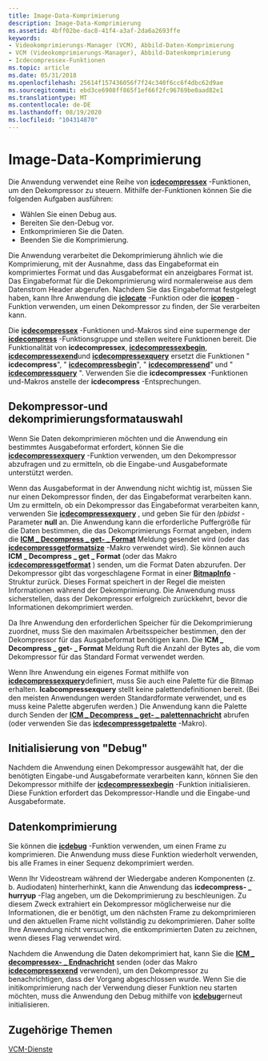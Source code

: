 ```yaml
---
title: Image-Data-Komprimierung
description: Image-Data-Komprimierung
ms.assetid: 4bff02be-dac8-41f4-a3af-2da6a2693ffe
keywords:
- Videokomprimierungs-Manager (VCM), Abbild-Daten-Komprimierung
- VCM (Videokomprimierungs-Manager), Abbild-Datenkomprimierung
- Icdecompressex-Funktionen
ms.topic: article
ms.date: 05/31/2018
ms.openlocfilehash: 25614f157436056f7f24c340f6cc6f4dbc62d9ae
ms.sourcegitcommit: ebd3ce6908ff865f1ef66f2fc96769be0aad82e1
ms.translationtype: MT
ms.contentlocale: de-DE
ms.lasthandoff: 08/19/2020
ms.locfileid: "104314870"
---
```

# <a name="image-data-decompression"></a>Image-Data-Komprimierung

Die Anwendung verwendet eine Reihe von [**icdecompressex**](/windows/desktop/api/Vfw/nf-vfw-icdecompressex) -Funktionen, um den Dekompressor zu steuern. Mithilfe der-Funktionen können Sie die folgenden Aufgaben ausführen:

-   Wählen Sie einen Debug aus.
-   Bereiten Sie den-Debug vor.
-   Entkomprimieren Sie die Daten.
-   Beenden Sie die Komprimierung.

Die Anwendung verarbeitet die Dekomprimierung ähnlich wie die Komprimierung, mit der Ausnahme, dass das Eingabeformat ein komprimiertes Format und das Ausgabeformat ein anzeigbares Format ist. Das Eingabeformat für die Dekomprimierung wird normalerweise aus dem Datenstrom Header abgerufen. Nachdem Sie das Eingabeformat festgelegt haben, kann Ihre Anwendung die [**iclocate**](/windows/desktop/api/Vfw/nf-vfw-iclocate) -Funktion oder die [**icopen**](/windows/desktop/api/Vfw/nf-vfw-icopen) -Funktion verwenden, um einen Dekompressor zu finden, der Sie verarbeiten kann.

Die [**icdecompressex**](/windows/desktop/api/Vfw/nf-vfw-icdecompressex) -Funktionen und-Makros sind eine supermenge der [**icdecompress**](/windows/desktop/api/Vfw/nf-vfw-icdecompress) -Funktionsgruppe und stellen weitere Funktionen bereit. Die Funktionalität von **icdecompressex**, [**icdecompressexbegin**](/windows/desktop/api/Vfw/nf-vfw-icdecompressexbegin), [**icdecompressexend**](/windows/desktop/api/Vfw/nf-vfw-icdecompressexend)und [**icdecompressexquery**](/windows/desktop/api/Vfw/nf-vfw-icdecompressexquery) ersetzt die Funktionen " **icdecompress**", " [**icdecompressbegin**](/windows/desktop/api/Vfw/nf-vfw-icdecompressbegin)", " [**icdecompressend**](/windows/desktop/api/Vfw/nf-vfw-icdecompressend)" und " [**icdecompressquery**](/windows/desktop/api/Vfw/nf-vfw-icdecompressquery) ". Verwenden Sie die **icdecompressex** -Funktionen und-Makros anstelle der **icdecompress** -Entsprechungen.

## <a name="decompressor-and-decompression-format-selection"></a>Dekompressor-und dekomprimierungsformatauswahl

Wenn Sie Daten dekomprimieren möchten und die Anwendung ein bestimmtes Ausgabeformat erfordert, können Sie die [**icdecompressexquery**](/windows/desktop/api/Vfw/nf-vfw-icdecompressexquery) -Funktion verwenden, um den Dekompressor abzufragen und zu ermitteln, ob die Eingabe-und Ausgabeformate unterstützt werden.

Wenn das Ausgabeformat in der Anwendung nicht wichtig ist, müssen Sie nur einen Dekompressor finden, der das Eingabeformat verarbeiten kann. Um zu ermitteln, ob ein Dekompressor das Eingabeformat verarbeiten kann, verwenden Sie [**icdecompressexquery**](/windows/desktop/api/Vfw/nf-vfw-icdecompressexquery) , und geben Sie für den *lpbidst* -Parameter **null** an. Die Anwendung kann die erforderliche Puffergröße für die Daten bestimmen, die das Dekomprimierungs Format angeben, indem die [**ICM \_ Decompress \_ get- \_ Format**](icm-decompress-get-format.md) Meldung gesendet wird (oder das [**icdecompressgetformatsize**](/windows/desktop/api/Vfw/nf-vfw-icdecompressgetformatsize) -Makro verwendet wird). Sie können auch **ICM \_ Decompress \_ get \_ Format** (oder das Makro [**icdecompressgetformat**](/windows/desktop/api/Vfw/nf-vfw-icdecompressgetformat) ) senden, um die Format Daten abzurufen. Der Dekompressor gibt das vorgeschlagene Format in einer [**BitmapInfo**](/windows/win32/api/wingdi/ns-wingdi-bitmapinfo) -Struktur zurück. Dieses Format speichert in der Regel die meisten Informationen während der Dekomprimierung. Die Anwendung muss sicherstellen, dass der Dekompressor erfolgreich zurückkehrt, bevor die Informationen dekomprimiert werden.

Da Ihre Anwendung den erforderlichen Speicher für die Dekomprimierung zuordnet, muss Sie den maximalen Arbeitsspeicher bestimmen, den der Dekompressor für das Ausgabeformat benötigen kann. Die **ICM \_ Decompress \_ get- \_ Format** Meldung Ruft die Anzahl der Bytes ab, die vom Dekompressor für das Standard Format verwendet werden.

Wenn Ihre Anwendung ein eigenes Format mithilfe von [**icdecompressexquery**](/windows/desktop/api/Vfw/nf-vfw-icdecompressexquery)definiert, muss Sie auch eine Palette für die Bitmap erhalten. **Icabcompressexquery** stellt keine palettendefinitionen bereit. (Bei den meisten Anwendungen werden Standardformate verwendet, und es muss keine Palette abgerufen werden.) Die Anwendung kann die Palette durch Senden der [**ICM \_ Decompress \_ get- \_ palettennachricht**](icm-decompress-get-palette.md) abrufen (oder verwenden Sie das [**icdecompressgetpalette**](/windows/desktop/api/Vfw/nf-vfw-icdecompressgetpalette) -Makro).

## <a name="decompressor-initialization"></a>Initialisierung von "Debug"

Nachdem die Anwendung einen Dekompressor ausgewählt hat, der die benötigten Eingabe-und Ausgabeformate verarbeiten kann, können Sie den Dekompressor mithilfe der [**icdecompressexbegin**](/windows/desktop/api/Vfw/nf-vfw-icdecompressexbegin) -Funktion initialisieren. Diese Funktion erfordert das Dekompressor-Handle und die Eingabe-und Ausgabeformate.

## <a name="data-decompression"></a>Datenkomprimierung

Sie können die [**icdebug**](/windows/desktop/api/Vfw/nf-vfw-icdecompressex) -Funktion verwenden, um einen Frame zu komprimieren. Die Anwendung muss diese Funktion wiederholt verwenden, bis alle Frames in einer Sequenz dekomprimiert werden.

Wenn Ihr Videostream während der Wiedergabe anderen Komponenten (z. b. Audiodaten) hinterherhinkt, kann die Anwendung das **icdecompress- \_ hurryup** -Flag angeben, um die Dekomprimierung zu beschleunigen. Zu diesem Zweck extrahiert ein Dekompressor möglicherweise nur die Informationen, die er benötigt, um den nächsten Frame zu dekomprimieren und den aktuellen Frame nicht vollständig zu dekomprimieren. Daher sollte Ihre Anwendung nicht versuchen, die entkomprimierten Daten zu zeichnen, wenn dieses Flag verwendet wird.

Nachdem die Anwendung die Daten dekomprimiert hat, kann Sie die [**ICM \_ decompressex- \_ Endnachricht**](icm-decompressex-end.md) senden (oder das Makro [**icdecompressexend**](/windows/desktop/api/Vfw/nf-vfw-icdecompressexend) verwenden), um den Dekompressor zu benachrichtigen, dass der Vorgang abgeschlossen wurde. Wenn Sie die initikomprimierung nach der Verwendung dieser Funktion neu starten möchten, muss die Anwendung den Debug mithilfe von [**icdebug**](/windows/desktop/api/Vfw/nf-vfw-icdecompressexbegin)erneut initialisieren.

## <a name="related-topics"></a>Zugehörige Themen

<dl> <dt>

[VCM-Dienste](vcm-services.md)
</dt> </dl>

 

 
